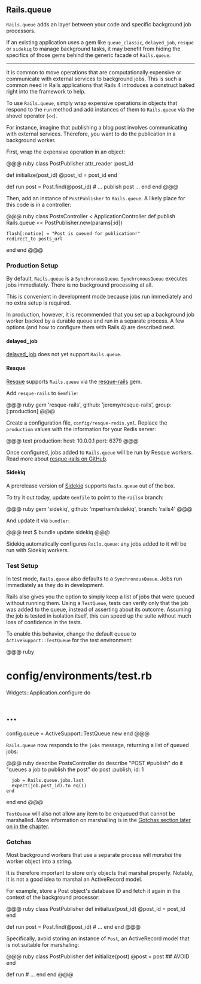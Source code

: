 ## Rails.queue

`Rails.queue` adds an layer between your code and specific background job
processors.

If an existing application uses a gem like `queue_classic`, `delayed_job`,
`resque` or `sidekiq` to manage background tasks, it may benefit from hiding
the specifics of those gems behind the generic facade of `Rails.queue`.

---

It is common to move operations that are computationally expensive or
communicate with external services to background jobs. This is such a common
need in Rails applications that Rails 4 introduces a construct baked right into
the framework to help.

To use `Rails.queue`, simply wrap expensive operations in  objects that respond
to the `run` method and add instances of them to `Rails.queue` via the shovel
operator (`<<`).

For instance, imagine that publishing a blog post involves communicating with
external services. Therefore, you want to do the publication in a background
worker.

First, wrap the expensive operation in an object:

@@@ ruby
class PostPublisher
  attr_reader :post_id

  def initialize(post_id)
    @post_id = post_id
  end

  def run
    post = Post.find(@post_id)
    # ... publish post ...
  end
end
@@@

Then, add an instance of `PostPublisher` to `Rails.queue`. A likely place for
this code is in a controller:

@@@ ruby
class PostsController < ApplicationController
  def publish
    Rails.queue << PostPublisher.new(params[:id])

    flash[:notice] = "Post is queued for publication!"
    redirect_to posts_url
  end
end
@@@

### Production Setup

By default, `Rails.queue` is a `SynchronousQueue`. `SynchronousQueue` executes
jobs immediately. There is no background processing at all.

This is convenient in development mode because jobs run immediately and
no extra setup is required.

In production, however, it is recommended that you set up a background job
worker backed by a durable queue and run in a separate process. A few options
(and how to configure them with Rails 4) are described next.

#### delayed\_job

[delayed_job](https://github.com/collectiveidea/delayed_job) does not yet
support `Rails.queue`.

#### Resque

[Resque](https://github.com/defunkt/resque) supports `Rails.queue` via the
[resque-rails](https://github.com/jeremy/resque-rails) gem.

Add `resque-rails` to `Gemfile`:

@@@ ruby
gem 'resque-rails', github: 'jeremy/resque-rails', group: [:production]
@@@

Create a configuration file, `config/resque-redis.yml`. Replace the
`production` values with the information for your Redis server:

@@@ text
production:
  host: 10.0.0.1
  port: 6379
@@@

Once configured, jobs added to `Rails.queue` will be run by Resque workers.
Read more about [resque-rails on
GitHub](https://github.com/jeremy/resque-rails).

#### Sidekiq

A prerelease version of [Sidekiq](https://github.com/mperham/sidekiq) supports
`Rails.queue` out of the box.

To try it out today, update `Gemfile` to point to the `rails4` branch:

@@@ ruby
gem 'sidekiq', github: 'mperham/sidekiq', branch: 'rails4'
@@@

And update it via `bundler`:

@@@ text
$ bundle update sidekiq
@@@

Sidekiq automatically configures `Rails.queue`: any jobs added to it will be
run with Sidekiq workers.

### Test Setup

In test mode, `Rails.queue` also defaults to a `SynchronousQueue`. Jobs run
immediately as they do in development.

Rails also gives you the option to simply keep a list of jobs that were queued
without running them. Using a `TestQueue`, tests can verify only that the job
was added to the queue, instead of asserting about its outcome. Assuming the
job is tested in isolation itself, this can speed up the suite without much
loss of confidence in the tests.

To enable this behavior, change the default queue to `ActiveSupport::TestQueue`
for the test environment:

@@@ ruby
# config/environments/test.rb
Widgets::Application.configure do
  # ...

  config.queue = ActiveSupport::TestQueue.new
end
@@@

`Rails.queue` now responds to the `jobs` message, returning a list of queued
jobs:

@@@ ruby
describe PostsController do
  describe "POST #publish" do
    it "queues a job to publish the post" do
      post :publish, id: 1

      job = Rails.queue.jobs.last
      expect(job.post_id).to eq(1)
    end
  end
end
@@@

`TestQueue` will also not allow any item to be enqueued that cannot be
marshalled. More information on marshalling is in the [Gotchas section later on
in the chapter](#queue-gotchas).

### <a id="queue-gotchas"></a>Gotchas

Most background workers that use a separate process will *marshal* the worker
object into a string.

It is therefore important to store only objects that marshal properly. Notably,
it is not a good idea to marshal an ActiveRecord model.

For example, store a Post object's database ID and fetch it again in the
context of the background processor:

@@@ ruby
class PostPublisher
  def initialize(post_id)
    @post_id = post_id
  end

  def run
    post = Post.find(@post_id)
    # ...
  end
end
@@@

Specifically, avoid storing an instance of `Post`, an ActiveRecord model that
is not suitable for marshaling:

@@@ ruby
class PostPublisher
  def initialize(post)
    @post = post ## AVOID
  end

  def run
    # ...
  end
end
@@@

